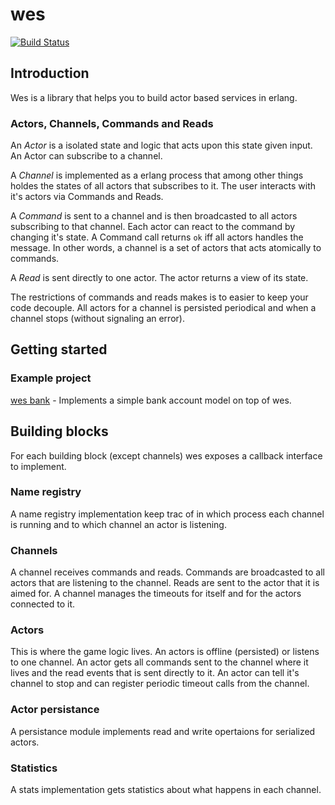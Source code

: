 # wes
[![Build Status](https://travis-ci.org/wooga/wes.png?branch=master)](https://travis-ci.org/wooga/wes)

## Introduction
Wes is a library that helps you to build actor based services in erlang.

### Actors, Channels, Commands and Reads
An _Actor_ is a isolated state and logic that acts upon this state given input.
An Actor can subscribe to a channel.

A _Channel_ is implemented as a erlang process that among other 
things holdes the states of all actors that subscribes to it.
The user interacts with it's actors via Commands and Reads.

A _Command_ is sent to a channel and is then broadcasted to all actors subscribing to that channel. 
Each actor can react to the command by changing it's state.
A Command call returns <code>ok</code> iff all actors handles the message.
In other words, a channel is a set of actors that acts atomically to commands.

A _Read_ is sent directly to one actor. The actor returns a view of its state.

The restrictions of commands and reads makes is to easier to keep your code decouple.
All actors for a channel is persisted periodical and when a channel stops (without signaling an error).

## Getting started

### Example project
[wes bank](https://github.com/anha0825/wes_bank) -
Implements a simple bank account model on top of wes.

## Building blocks
For each building block (except channels) wes exposes a callback interface
to implement.

### Name registry
A name registry implementation keep trac of in which process each channel is
running and to which channel an actor is listening.

### Channels
A channel receives commands and reads.
Commands are broadcasted to all actors that are listening to the channel.
Reads are sent to the actor that it is aimed for.
A channel manages the timeouts for itself and for the actors connected to it.

### Actors
This is where the game logic lives.
An actors is offline (persisted) or listens to one channel.
An actor gets all commands sent to the channel where it lives and
the read events that is sent directly to it.
An actor can tell it's channel to stop and can register periodic
timeout calls from the channel.

### Actor persistance
A persistance module implements read and write opertaions for serialized actors.

### Statistics
A stats implementation gets statistics about what happens in each channel.
